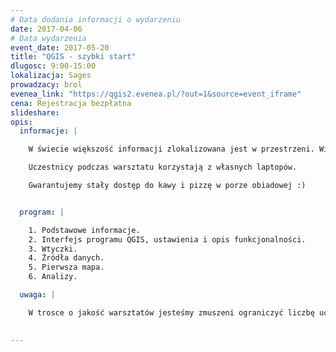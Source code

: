 ```yaml
---
# Data dodania informacji o wydarzeniu
date: 2017-04-06
# Data wydarzenia
event_date: 2017-05-20
title: "QGIS - szybki start"
dlugosc: 9:00-15:00
lokalizacja: Sages
prowadzacy: brol
evenea_link: "https://qgis2.evenea.pl/?out=1&source=event_iframe"
cena: Rejestracja bezpłatna
slideshare:
opis:
  informacje: |

    W świecie większość informacji zlokalizowana jest w przestrzeni. Wizualizacja danych na wykresie czy w tabeli arkusza kalkulacyjnego nie daje nam pełnej informacji o zjawisku. Dopiero analiza, a następnie wizualizacja danych w aspekcie przestrzennym daje pełną wiedzę. QGIS jest w pełni funkcjonalnym oprogramowaniem open source działającym w środowisku GIS. Dzięki wtyczkom możliwe jest poszerzenie jego funkcjonalności praktycznie w stopniu nieograniczonym. Jeśli jesteś pracownikiem korporacji, urzędu czy jakiejkolwiek firmy, która już wykorzystuje lub chce lepiej wykorzystywać informację przestrzenną, a nie wiesz jak to robić to szkolenie jest dla Ciebie. QGIS jest bardzo dobrym programem na rozpoczęcie przygody w środowisku GIS, który może stać się podstawowym narzędziem Twojej pracy w przyszłości. 

    Uczestnicy podczas warsztatu korzystają z własnych laptopów. 

    Gwarantujemy stały dostęp do kawy i pizzę w porze obiadowej :)


  program: |

    1. Podstawowe informacje.
    2. Interfejs programu QGIS, ustawienia i opis funkcjonalności.
    3. Wtyczki. 
    4. Źródła danych.
    5. Pierwsza mapa.
    6. Analizy.

  uwaga: |

    W trosce o jakość warsztatów jesteśmy zmuszeni ograniczyć liczbę uczestników. **Kwalifikacja odbywa się na podstawie odpowiedzi udzielonych w formularzu zgłoszeniowym oraz - w dalszym kroku - kolejności zgłoszeń.** Potwierdzenie udziału w warsztatach wraz z instrukcją przygotowania środowiska otrzymasz najpóźniej na 5 dni przed planowaną datą wydarzenia.
 

---
```

